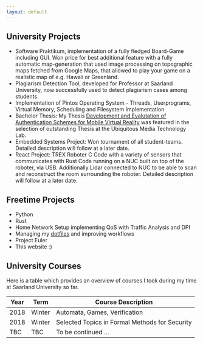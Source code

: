```yaml
---
layout: default
---
```


## University Projects

- Software Praktikum, implementation of a fully fledged Board-Game including GUI. Won price for best additional feature with a fully automatic map-generation that used image processing on topographic maps fetched from Google Maps, that allowed to play your game on a realistic map of e.g. Hawaii or Greenland.
- Plagiarism Detection Tool, developed for Professor at Saarland University, now successfully used to detect plagiarism cases among students.
- Implementation of Pintos Operating System - Threads, Userprograms, Virtual Memory, Scheduling and Filesystem Implementation
- Bachelor Thesis: My Thesis [Development and Evalutation of Authentication Schemes for Mobile Virtual Reality](https://schaefer-dev.de/thesis.pdf) was featured in the selection of outstanding Thesis at the Ubiquitous Media Technology Lab.
- Embedded Systems Project: Won tournament of all student-teams.
Detailed description will follow at a later date.
- React Project: TREX Roboter C Code with a variety of sensors that communicates with Rust Code running on a NUC built on top of the roboter, via USB. Additionally Lidar connected to NUC to be able to scan and reconstruct the room surrounding the roboter.
Detailed description will follow at a later date.

## Freetime Projects

- Python
- Rust
- Home Network Setup implementing QoS with Traffic Analysis and DPI
- Managing my [dotfiles](https://github.com/schaefer-dev/dotfiles) and improving workflows
- Project Euler
- This website :)


## University Courses

Here is a table which provides an overview of courses I took during my time at Saarland University so far.

Year | Term | Course Description
-----|-------|--------
2018 | Winter  | Automata, Games, Verification
2018 | Winter | Selected Topics in Formal Methods for Security
TBC | TBC | To be continued ...